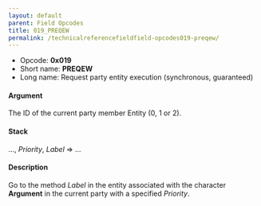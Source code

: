 ```yaml
---
layout: default
parent: Field Opcodes
title: 019_PREQEW
permalink: /technicalreferencefieldfield-opcodes019-preqew/
---
```


-   Opcode: **0x019**
-   Short name: **PREQEW**
-   Long name: Request party entity execution (synchronous, guaranteed)

#### Argument

The ID of the current party member Entity (0, 1 or 2).

#### Stack

..., *Priority*, *Label* =&gt; ...

#### Description

Go to the method *Label* in the entity associated with the character **Argument** in the current party with a specified *Priority*.
